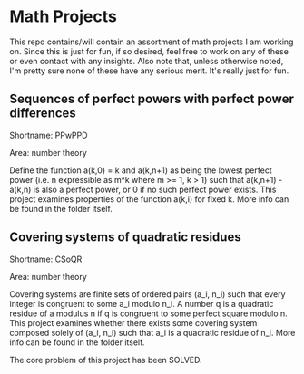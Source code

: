 # Math Projects

This repo contains/will contain an assortment of math projects I am working on. Since this is just for fun, if so desired, feel free to work on any of these or even contact with any insights. Also note that, unless otherwise noted, I'm pretty sure none of these have any serious merit. It's really just for fun.

## Sequences of perfect powers with perfect power differences

Shortname: PPwPPD

Area: number theory

Define the function a(k,0) = k and a(k,n+1) as being the lowest perfect power (i.e. n expressible as m^k where m >= 1, k > 1) such that a(k,n+1) - a(k,n) is also a perfect power, or 0 if no such perfect power exists.
This project examines properties of the function a(k,i) for fixed k. More info can be found in the folder itself.

## Covering systems of quadratic residues

Shortname: CSoQR

Area: number theory

Covering systems are finite sets of ordered pairs (a_i, n_i) such that every integer is congruent to some a_i modulo n_i. A number q is a quadratic residue of a modulus n if q is congruent to some perfect square modulo n.
This project examines whether there exists some covering system composed solely of (a_i, n_i) such that a_i is a quadratic residue of n_i. More info can be found in the folder itself.

The core problem of this project has been SOLVED.
